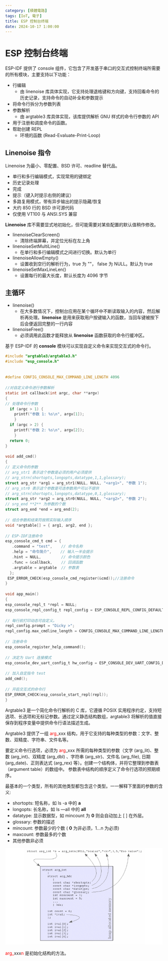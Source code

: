 ```yaml
---
category: [積體電路]
tags: [IoT, 電子]
title: ESP 控制台终端
date: 2024-10-17 1:00:00
---
```


<style>
  table {
    width: 100%
    }
  td {
    vertical-align: center;
    text-align: center;
  }
  table.inputT{
    margin: 10px;
    width: auto;
    margin-left: auto;
    margin-right: auto;
    border: none;
  }
  input{
    text-align: center;
    padding: 0px 10px;
  }
  iframe{
    width: 100%;
    display: block;
    border-style:none;
  }
</style>

# ESP 控制台终端

ESP-IDF 提供了 console 组件，它包含了开发基于串口的交互式控制终端所需要的所有模块，主要支持以下功能：

 - 行编辑
    - 由 linenoise 库具体实现，它支持处理退格键和方向键，支持回看命令的历史记录，支持命令的自动补全和参数提示
 - 将命令行拆分为参数列表
 - 参数解析
    - 由 argtable3 库具体实现，该库提供解析 GNU 样式的命令行参数的 API
 - 用于注册和调度命令的函数。
 - 帮助创建 REPL
    - 环境的函数 (Read-Evaluate-Print-Loop)

## Linenoise 指令

Linenoise 为最小、零配置、BSD 许可、readline 替代品。

 - 单行和多行编辑模式，实现常用的键绑定
 - 历史记录处理
 - 完成
 - 提示（键入时提示右侧的建议）
 - 多路复用模式，带有异步输出的提示隐藏/恢复
 - 大约 850 行的 BSD 许可源代码
 - 仅使用 VT100 与 ANSI.SYS 兼容


**Linenoise** 库不需要显式地初始化，但可能需要对某些配置的默认值稍作修改。

 - linenoiseClearScreen()
    - 清除终端屏幕，并定位光标在左上角
 - linenoiseSetMultiLine()    
    - 在单行和多行编辑模式之间进行切换。默认为单行
 - linenoiseAllowEmpty()
    - 设置收到空行的解析行为，true 为 ""， false 为 NULL。默认为 true
 - linenoiseSetMaxLineLen()
    - 设置每行的最大长度，默认长度为 4096 字节

## 主循环

 - linenoise()
    - 在大多数情况下，控制台应用在某个循环中不断读取输入的内容，然后解析再处理。**linenoise** 是用来获取用户按键输入的函数，当回车键被按下后会便返回完整的一行内容
 - linenoiseFree()
    - 必须调用此函数才能释放从 **linenoise** 函数获取的命令行缓冲区。

基于 ESP-IDF 的 **console** 模块可以实现自定义命令来实现交互式的命令行。

```c
#include "argtable3/argtable3.h"
#include "esp_console.h"


#define CONFIG_CONSOLE_MAX_COMMAND_LINE_LENGTH 4096

//对自定义命令进行参数解析
static int callback(int argc, char **argv)
{
// 处理命令行参数
  if (argc > 1) {
    printf("参数 1: %s\n", argv[1]);
    }
  if (argc > 2) {
    printf("参数 2: %s\n", argv[2]);
    }
  return 0;
}

void add_cmd()
{
// 定义命令的参数
// arg_str1 表示这个参数是必须的用户必须提供
// arg_strn(shortopts,longopts,datatype,1,1,glossary);
struct arg_str *arg1 = arg_str1(NULL, NULL, "<arg1>", "参数 1");
// arg_str0 表示这个参数是可选参数用户可以不提供
// arg_strn(shortopts,longopts,datatype,0,1,glossary);
struct arg_str *arg2 = arg_str0(NULL, NULL, "<arg2>", "参数 2");
// srg_end **2** 为参数的个数
struct arg_end *end = arg_end(2);

// 组合参数和结束符按照实际输入顺序
void *argtable[] = { arg1, arg2, end };

// ESP-IDF注册命令
esp_console_cmd_t cmd = {
   .command = "test",    // 命令名称
   .help = "命令简介",    // 输入一半会提示
   .hint = NULL,         // 命令提示颜色
   .func = &callback,    // 回调函数
   .argtable = argtable  // 参数表
  };
 ESP_ERROR_CHECK(esp_console_cmd_register(&cmd));//注册命令
}

void app_main()
{
esp_console_repl_t *repl = NULL;
esp_console_repl_config_t repl_config = ESP_CONSOLE_REPL_CONFIG_DEFAULT();

// 每行前打印动态可自定义。
repl_config.prompt = "Dicky >";
repl_config.max_cmdline_length = CONFIG_CONSOLE_MAX_COMMAND_LINE_LENGTH;

// 注册命令
esp_console_register_help_command();

// 决定为 Uart 连接模式
esp_console_dev_uart_config_t hw_config = ESP_CONSOLE_DEV_UART_CONFIG_DEFAULT(); ESP_ERROR_CHECK(esp_console_new_repl_uart(&hw_config, &repl_config, &repl)); 

// 加入自定指令 test
add_cmd();

// 开启交互式的命令行
ESP_ERROR_CHECK(esp_console_start_repl(repl));
}
```


Argtable3 是一个简化命令行解析的 C 库，它遵循 POSIX 实用程序约定，支持短选项、长选项和无标记参数。通过定义静态结构数组，argtable3 将解析的值直接保存到程序变量中提供命令行语法描述生成。

Argtable3 提供了一组 <font color="#FF0000">arg_</font>xxx 结构，用于它支持的每种类型的参数：文字、整数、双精度、字符串、文件名等。

要定义命令行选项，必须为 <font color="#FF0000">arg</font>_xxx 所需的每种类型的参数（文字 (arg_lit)、整数 (arg_int)、双精度 (arg_dbl) 、字符串 (arg_str)、文件名 (arg_file), 日期(arg_date)、正则表达式 (arg_rex) 等）。创建一个结构体，并将它整理到参数表（argument table）的数组中。
参数表中结构的顺序定义了命令行选项的预期顺序。

最基本的一个类型，所有的其他类型都包含这个类型。一一解释下里面的参数的含义:

 - shortopts: 短名称，如 ls -a 中的 **a**
 - longopts: 长名称，如 ls —all 中的 **all**
 - datatype: 显示数据型，如 mincount 为 **0** 则会自动加上 [ ] 在外层。
 - glossary: 参数的描述
 - mincount: 参数最少的个数 ( **0** 为非必须，1…n 为必须)
 - maxcount: 参数最多的个数
 - 其他参数非必须

![Alt arg](../assets/img/esp/argtable.png)


<font color="#FF0000">arg_</font>xxx<font color="#FF0000">n</font> 是初始化结构的方法。